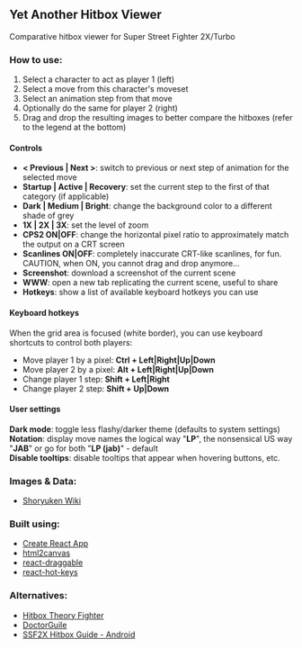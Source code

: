 ## Yet Another Hitbox Viewer

Comparative hitbox viewer for Super Street Fighter 2X/Turbo

### How to use:

1. Select a character to act as player 1 (left)
2. Select a move from this character's moveset
3. Select an animation step from that move
4. Optionally do the same for player 2 (right)
5. Drag and drop the resulting images to better compare the hitboxes (refer to the legend at the bottom)

#### Controls

- **< Previous | Next >**: switch to previous or next step of animation for the selected move
- **Startup | Active | Recovery**: set the current step to the first of that category (if applicable)
- **Dark | Medium | Bright**: change the background color to a different shade of grey
- **1X | 2X | 3X**: set the level of zoom
- **CPS2 ON|OFF**: change the horizontal pixel ratio to approximately match the output on a CRT screen
- **Scanlines ON|OFF**: completely inaccurate CRT-like scanlines, for fun. CAUTION, when ON, you cannot drag and drop anymore...
- **Screenshot**: download a screenshot of the current scene
- **WWW**: open a new tab replicating the current scene, useful to share
- **Hotkeys**: show a list of available keyboard hotkeys you can use

#### Keyboard hotkeys

When the grid area is focused (white border), you can use keyboard shortcuts to control both players:

- Move player 1 by a pixel: **Ctrl + Left|Right|Up|Down**
- Move player 2 by a pixel: **Alt + Left|Right|Up|Down**
- Change player 1 step: **Shift + Left|Right**
- Change player 2 step: **Shift + Up|Down**

#### User settings

**Dark mode**: toggle less flashy/darker theme (defaults to system settings)  
**Notation**: display move names the logical way "**LP**", the nonsensical US way "**JAB**" or go for both "**LP (jab)**" - default  
**Disable tooltips**: disable tooltips that appear when hovering buttons, etc.

### Images & Data:

- [Shoryuken Wiki](https://srk.shib.live/w/Super_Street_Fighter_2_Turbo)

### Built using:

- [Create React App](https://create-react-app.dev/)
- [html2canvas](https://html2canvas.hertzen.com/)
- [react-draggable](https://github.com/react-grid-layout/react-draggable)
- [react-hot-keys](https://github.com/jaywcjlove/react-hotkeys)

### Alternatives:

- [Hitbox Theory Fighter](https://toufadev.github.io/ssf2st/)
- [DoctorGuile](https://doctorguile.github.io/ssf2st)
- [SSF2X Hitbox Guide - Android](https://play.google.com/store/apps/details?id=com.okerboriou.framedatassf2x)
